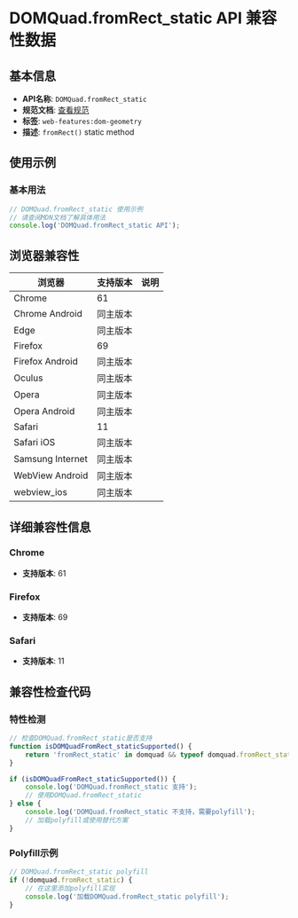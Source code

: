 # DOMQuad.fromRect_static API 兼容性数据

## 基本信息

- **API名称**: `DOMQuad.fromRect_static`
- **规范文档**: [查看规范](https://drafts.fxtf.org/geometry/#dom-domquad-fromrect)
- **标签**: `web-features:dom-geometry`
- **描述**: `fromRect()` static method

## 使用示例

### 基本用法

```javascript
// DOMQuad.fromRect_static 使用示例
// 请查阅MDN文档了解具体用法
console.log('DOMQuad.fromRect_static API');
```

## 浏览器兼容性

| 浏览器 | 支持版本 | 说明 |
|--------|----------|------|
| Chrome | 61 |  |
| Chrome Android | 同主版本 |  |
| Edge | 同主版本 |  |
| Firefox | 69 |  |
| Firefox Android | 同主版本 |  |
| Oculus | 同主版本 |  |
| Opera | 同主版本 |  |
| Opera Android | 同主版本 |  |
| Safari | 11 |  |
| Safari iOS | 同主版本 |  |
| Samsung Internet | 同主版本 |  |
| WebView Android | 同主版本 |  |
| webview_ios | 同主版本 |  |

## 详细兼容性信息

### Chrome

- **支持版本**: 61

### Firefox

- **支持版本**: 69

### Safari

- **支持版本**: 11

## 兼容性检查代码

### 特性检测

```javascript
// 检查DOMQuad.fromRect_static是否支持
function isDOMQuadFromRect_staticSupported() {
    return 'fromRect_static' in domquad && typeof domquad.fromRect_static === 'function';
}

if (isDOMQuadFromRect_staticSupported()) {
    console.log('DOMQuad.fromRect_static 支持');
    // 使用DOMQuad.fromRect_static
} else {
    console.log('DOMQuad.fromRect_static 不支持，需要polyfill');
    // 加载polyfill或使用替代方案
}
```

### Polyfill示例

```javascript
// DOMQuad.fromRect_static polyfill
if (!domquad.fromRect_static) {
    // 在这里添加polyfill实现
    console.log('加载DOMQuad.fromRect_static polyfill');
}
```

